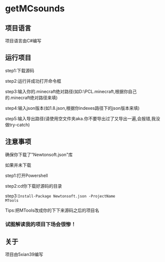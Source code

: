 # getMCsounds
## 项目语言
项目语言由C#编写
## 运行项目
step1:下载源码

step2:运行并成功打开命令框

step3:输入你的.minecraft绝对路径(如D:\PCL\.minecraft,根据你自己的.minecraft绝对路径来填)

step4:输入json版本(如1.8.json,根据你indexes路径下的json版本来填)

step5:输入导出路径(请使用空文件夹aka.你不要导出过了又导出一遍,会报错,我没做try-catch)
## 注意事项
确保你下载了"Newtonsoft.json"库

如果并未下载

step1:打开Powershell

step2:cd你下载好源码的目录

step3:<code>Install-Package Newtonsoft.json -ProjectName MTools</code>

Tips:把MTools改成你的下下来源码之后的项目名

### 试图解读我的项目下场会很惨！
## 关于
项目由5xian39编写
